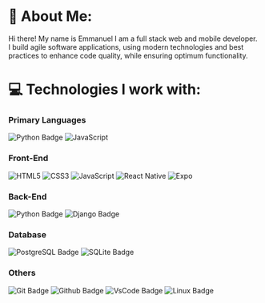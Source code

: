 # 💫 About Me:
Hi there! My name is Emmanuel I am a full stack web and mobile developer. I build agile software applications, using modern technologies and best practices to enhance code quality, while ensuring optimum functionality.  


# 💻 Technologies I work with:
### Primary Languages
  ![Python Badge](https://img.shields.io/badge/python-%23008080.svg?style=for-the-badge&logo=python&logoColor=%23FFFFFF)
  ![JavaScript](https://img.shields.io/badge/javascript-%23323330.svg?style=for-the-badge&logo=javascript&logoColor=%23F7DF1E)

### Front-End
  ![HTML5](https://img.shields.io/badge/html5-%23E34F26.svg?style=for-the-badge&logo=html5&logoColor=white) 
  ![CSS3](https://img.shields.io/badge/css3-%231572B6.svg?style=for-the-badge&logo=css3&logoColor=white) 
  ![JavaScript](https://img.shields.io/badge/javascript-%23323330.svg?style=for-the-badge&logo=javascript&logoColor=%23F7DF1E) 
  ![React Native](https://img.shields.io/badge/react_native-%2320232a.svg?style=for-the-badge&logo=react&logoColor=%2361DAFB)
  ![Expo](https://img.shields.io/badge/expo-black.svg?style=for-the-badge&logo=expo&logoColor=white)

### Back-End 
   ![Python Badge](https://img.shields.io/badge/python-%23008080.svg?style=for-the-badge&logo=python&logoColor=%23FFFFFF)
   ![Django Badge](https://img.shields.io/badge/django-%2304AA51.svg?style=for-the-badge&logo=django&logoColor=%23FFFFFF)

### Database
  ![PostgreSQL Badge](https://img.shields.io/badge/PostgreSQL-%23336791.svg?style=for-the-badge&logo=postgresql&logoColor=%23FFFFFF)
  ![SQLite Badge](https://img.shields.io/badge/SQLite-white.svg?style=for-the-badge&logo=sqlite&logoColor=blue)

### Others
  ![Git Badge](https://img.shields.io/badge/Git-orange.svg?style=for-the-badge&logo=git&logoColor=%23FFFFFF)
  ![Github Badge](https://img.shields.io/badge/Github-black.svg?style=for-the-badge&logo=github&logoColor=%23FFFFFF)
  ![VsCode Badge](https://img.shields.io/badge/VsCode-orange.svg?style=for-the-badge&logo=vscode&logoColor=%23FFFFFF)
  ![Linux Badge](https://img.shields.io/badge/Linux-black.svg?style=for-the-badge&logo=linux&logoColor=%23FFFFFF)

<!--### Hosting
  ![Railway Hosting Badge](https://img.shields.io/badge/Railway-%237952B3.svg?style=for-the-badge&logo=railway&logoColor=%23FFFFFF)
  ![Vercel](https://img.shields.io/badge/vercel-%23000000.svg?style=for-the-badge&logo=vercel&logoColor=white)
  ![Render Hosting Badge](https://img.shields.io/badge/Render-%2343853D.svg?style=for-the-badge&logo=render&logoColor=%23FFFFFF)-->
